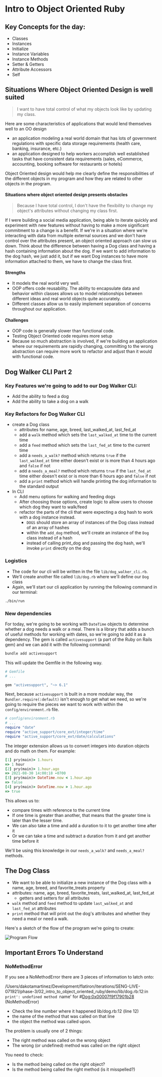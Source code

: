 # Intro to Object Oriented Ruby

## Key Concepts for the day:

- Classes
- Instances
- Initialize
- Instance Variables
- Instance Methods
- Setter & Getters
- Attribute Accessors
- Self

## Situations Where Object Oriented Design is well suited
>I want to have total control of what my objects look like by updating my class.

Here are some characteristics of applications that would lend themselves well to an OO design

- an application modeling a real world domain that has lots of government regulations with specific data storage requirements (health care, banking, insurance, etc.)
- an application designed to help workers accomplish well established tasks that have consistent data requirements (sales, eCommerce, accounting, booking software for restaurants or hotels) 

Object Oriented design would help me clearly define the responsibilities of the different objects in my program and how they are related to other objects in the program. 

#### Situations where object oriented design presents obstacles
>Because I have total control, I don't have the flexibility to change my object's attributes without changing my class first.

If I were building a social media application, being able to iterate quickly and experiment with new features without having to make a more significant commitment to a change is a benefit. If we're in a situation where we're interacting with data from multiple external sources and we don't have control over the attributes present, an object oriented approach can slow us down. Think about the difference between having a Dog class and having a hash containing information about the dog. If we want to add information to the dog hash, we just add it, but if we want Dog instances to have more information attached to them, we have to change the class first.

#### Strengths
- It models the real world very well.
- OOP offers code reusability. The ability to encapsulate data and behavior within classes allows us to model relationships between different ideas and real world objects quite accurately.
- Different classes allow us to easily implement separation of concerns throughout our application.

#### Challenges
- OOP code is generally slower than functional code. 
- Testing Object Oriented code requires more setup
- Because so much abstraction is involved, if we're building an application where our requirements are rapidly changing, committing to the wrong abstraction can require more work to refactor and adjust than it would with functional code.

## Dog Walker CLI Part 2
### Key Features we're going to add to our Dog Walker CLI:

- Add the ability to feed a dog
- Add the ability to take a dog on a walk

### Key Refactors for Dog Walker CLI

- create a Dog class
  - attributes for name, age, breed, last_walked_at, last_fed_at
  - add a `walk` method which sets the `last_walked_at` time to the current time
  - add a `feed` method which sets the `last_fed_at` time to the current time
  - add a `needs_a_walk?` method which returns `true` if the `last_walked_at` time either doesn't exist or is more than 4 hours ago and `false` if not
  - add a `needs_a_meal?` method which returns `true` if the `last_fed_at` time either doesn't exist or is more than 6 hours ago and `false` if not
  - add a `print` method which will handle printing the dog information to the standard output
- In CLI
  - Add menu options for walking and feeding dogs
  - After choosing those options, create logic to allow users to choose which dog they want to walk/feed
  - refactor the parts of the cli that were expecting a dog hash to work with a dog instance instead.
    - `DOGS` should store an array of instances of the Dog class instead of an array of hashes
    - within the `add_dog` method, we'll create an instance of the `Dog` class instead of a hash
    - instead of calling print_dog and passing the dog hash, we'll invoke `print` directly on the dog

### Logistics

- The code for our cli will be written in the file `lib/dog_walker_cli.rb`. 
- We'll create another file called `lib/dog.rb` where we'll define our `Dog` class
- Again, we'll start our cli application by running the following command in our terminal:

```bash
./bin/run
```

### New dependencies

For today, we're going to be working with `DateTime` objects to determine whether a dog needs a walk or a meal. There is a library that adds a bunch of useful methods for working with dates, so we're going to add it as a dependency. The gem is called `activesupport` (a part of the Ruby on Rails gem) and we can add it with the following command:

```bash
bundle add activesupport
```
This will update the Gemfile in the following way.
```ruby
# Gemfile
# ...

gem "activesupport", "~> 6.1"
```
Next, because `activesupport` is built in a more modular way, the `Bundler.require(:default)` isn't enough to get what we need, so we're going to require the pieces we want to work with within the `config/environment.rb` file.
```rb
# config/environment.rb
# ...
require "date"
require "active_support/core_ext/integer/time"
require "active_support/core_ext/date/calculations"
```

The integer extension allows us to convert integers into duration objects and do math on them. For example:

```rb
[1] pry(main)> 1.hours
=> 1 hour
[2] pry(main)> 1.hour.ago
=> 2021-08-30 14:00:18 -0700
[3] pry(main)> DateTime.now < 1.hour.ago
=> false
[4] pry(main)> DateTime.now > 1.hour.ago
=> true
```

This allows us to:
- compare times with reference to the current time
- If one time is greater than another, that means that the greater time is later than the lesser time.
- We can also take a time and add a duration to it to get another time after it
- Or we can take a time and subtract a duration from it and get another time before it

We'll be using this knowledge in our `needs_a_walk?` and `needs_a_meal?` methods.

## The Dog Class

- We want to be able to initialize a new instance of the Dog class with a name, age, breed, and favorite_treats property
- attributes: name, age, breed, favorite_treats, last_walked_at, last_fed_at
  - getters and setters for all attributes
- `walk` method and `feed` method to update `last_walked_at` and `last_fed_at` attributes
- `print` method that will print out the dog's attributes and whether they need a meal or need a walk.


Here's a sketch of the flow of the program we're going to create:

![Program Flow](./program-flow.png)

## Important Errors To Understand

### NoMethodError
If you see a NoMethodError there are 3 pieces of information to latch onto:

/Users/dakotamartinez/Development/flatiron/iterations/SENG-LIVE-071921/phase-3/02_intro_to_object_oriented_ruby/demo/lib/dog.rb:12:in `print': undefined method `name' for #<Dog:0x00007f9f17901b28> (NoMethodError)

- Check the line number where it happened lib/dog.rb:12 (line 12)
- the name of the method that was called on that line
- the object the method was called upon.

The problem is usually one of 2 things:

- The right method was called on the wrong object
- The wrong (or undefined) method was called on the right object

You need to check:

- Is the method being called on the right object?
- Is the method being called the right method (is it misspelled?)